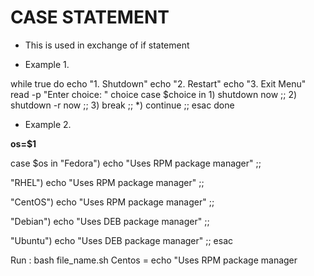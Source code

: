 # CASE STATEMENT

* This is used in exchange of if statement

- Example 1.

while true
do
    echo "1. Shutdown"
    echo "2. Restart"
    echo "3. Exit Menu"
    read -p "Enter choice: " choice
    case $choice in
        1) shutdown now ;;
        2) shutdown -r now ;;
        3) break ;;
        *) continue ;;
    esac
done

- Example 2.

**os=$1**

case $os in
  "Fedora") echo "Uses RPM package manager" ;;

  "RHEL") echo "Uses RPM package manager" ;;

  "CentOS") echo "Uses RPM package manager" ;;

  "Debian") echo "Uses DEB package manager" ;;

  "Ubuntu") echo "Uses DEB package manager" ;;
esac

Run : bash file_name.sh Centos =   echo "Uses RPM package manager